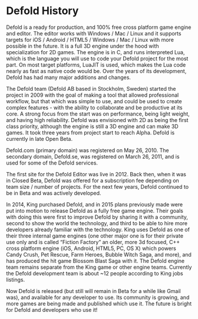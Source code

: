 # Defold History

Defold is a ready for production, and 100% free cross platform game engine and editor. The editor works with Windows / Mac / Linux and it supports targets for iOS / Android / HTML5 / Windows / Mac / Linux with more possible in the future. It is a full 3D engine under the hood with specialization for 2D games. The engine is in C, and runs interpreted Lua, which is the language you will use to code your Defold project for the most part. On most target platforms, LuaJIT is used, which makes the Lua code nearly as fast as native code would be. Over the years of its development, Defold has had many major additions and changes.

The Defold team \(Defold AB based in Stockholm, Sweden\) started the project in 2009 with the goal of making a tool that allowed professional workflow, but that which was simple to use, and could be used to create complex features - with the ability to collaborate and be productive at its core. A strong focus from the start was on performance, being light weight, and having high reliability. Defold was envisioned with 2D as being the first class priority, although the engine is still a 3D engine and can make 3D games. It took three years from project start to reach Alpha. Defold is currently in late Open Beta.

Defold.com \(primary domain\) was registered on May 26, 2010. The secondary domain, Defold.se, was registered on March 26, 2011, and is used for some of the Defold services.

The first site for the Defold Editor was live in 2012. Back then, when it was in Closed Beta, Defold was offered for a subscription fee depending on team size / number of projects. For the next few years, Defold continued to be in Beta and was actively developed.

In 2014, King purchased Defold, and in 2015 plans previously made were put into motion to release Defold as a fully free game engine. Their goals with doing this were first to improve Defold by sharing it with a community, second to show the world the technology, and third to be able to hire more developers already familiar with the technology. King uses Defold as one of their three internal game engines \(one other major one is for their private use only and is called “Fiction Factory” an older, more 3d focused, C++ cross platform engine \(iOS, Android, HTML5, PC, OS X\) which powers Candy Crush, Pet Rescue, Farm Heroes, Bubble Witch Saga, and more\), and has produced the hit game Blossom Blast Saga with it. The Defold engine team remains separate from the King game or other engine teams. Currently the Defold development team is about ~12 people according to King jobs listings.

Now Defold is released \(but still will remain in Beta for a while like Gmail was\), and available for any developer to use. Its community is growing, and more games are being made and published which use it. The future is bright for Defold and developers who use it!

